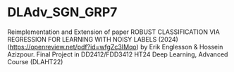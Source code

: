 # DLAdv_SGN_GRP7
Reimplementation and Extension of paper ROBUST CLASSIFICATION VIA REGRESSION FOR LEARNING WITH NOISY LABELS (2024) (https://openreview.net/pdf?id=wfgZc3IMqo) by Erik Englesson &amp; Hossein Azizpour. Final Project in DD2412/FDD3412 HT24 Deep Learning, Advanced Course (DLAHT22)
